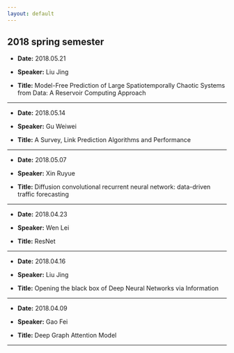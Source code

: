 ```yaml
---
layout: default
---
```


## 2018 spring semester

- **Date:** 2018.05.21

- **Speaker:** Liu Jing

- **Title:** Model-Free Prediction of Large Spatiotemporally Chaotic Systems from Data: A Reservoir Computing Approach

---

- **Date:** 2018.05.14

- **Speaker:** Gu Weiwei

- **Title:** A Survey, Link Prediction Algorithms and Performance

---

- **Date:** 2018.05.07

- **Speaker:** Xin Ruyue

- **Title:** Diffusion convolutional recurrent neural network: data-driven traffic forecasting

---

- **Date:** 2018.04.23

- **Speaker:** Wen Lei

- **Title:** ResNet

---

- **Date:** 2018.04.16

- **Speaker:** Liu Jing

- **Title:** Opening the black box of Deep Neural Networks via Information

---

- **Date:** 2018.04.09

- **Speaker:** Gao Fei

- **Title:** Deep Graph Attention Model

---
